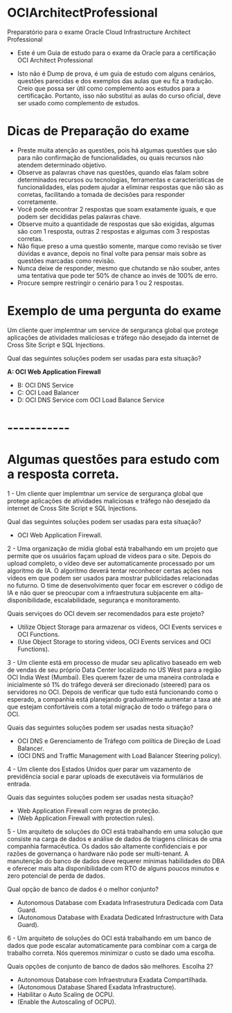 # OCIArchitectProfessional
Preparatório para o exame Oracle Cloud Infrastructure Architect Professional

- Este é um Guia de estudo para o exame da Oracle para a certificação OCI Architect Professional

- Isto não é Dump de prova, é um guia de estudo com alguns cenários, questões parecidas e dos exemplos das aulas que eu fiz a tradução. Creio que possa ser útil como complemento aos estudos para a certificação. Portanto, isso não substitui as aulas do curso oficial, deve ser usado como complemento de estudos.

# Dicas de Preparação do exame

- Preste muita atenção as questões, pois há algumas questões que são para não confirmação de funcionalidades, ou quais recursos não atendem determinado objetivo.
- Observe as palavras chave nas questões, quando elas falam sobre determinados recursos ou tecnologias, ferramentas e características de funcionalidades, elas podem ajudar a eliminar respostas que não são as corretas, facilitando a tomada de decisões para responder corretamente.
- Você pode encontrar 2 respostas que soam exatamente iguais, e que podem ser decididas pelas palavras chave.
- Observe muito a quantidade de respostas que são exigidas, algumas são com 1 resposta, outras 2 respostas e algumas com 3 respostas corretas.
- Não fique preso a uma questão somente, marque como revisão se tiver dúvidas e avance, depois no final volte para pensar mais sobre as questões marcadas como revisão.
- Nunca deixe de responder, mesmo que chutando se não souber, antes uma tentativa que pode ter 50% de chance ao invés de 100% de erro.
- Procure sempre restringir o cenário para 1 ou 2 respostas.


# Exemplo de uma pergunta do exame


Um cliente quer implemtnar um service de sergurança global que protege aplicações de atividades maliciosas e tráfego não desejado da internet de Cross Site Script e SQL Injections.

Qual das seguintes soluções podem ser usadas para esta situação?

<b> A: OCI Web Application Firewall </b>
- B: OCI DNS Service
- C: OCI Load Balancer
- D: OCI DNS Service com OCI Load Balance Service


# -----------


# Algumas questões para estudo com a resposta correta.

1 - Um cliente quer implemtnar um service de sergurança global que protege aplicações de atividades maliciosas e tráfego não desejado da internet de Cross Site Script e SQL Injections.

Qual das seguintes soluções podem ser usadas para esta situação?

- OCI Web Application Firewall.


2 - Uma organização de mídia global está trabalhando em um projeto que permite que os usuários façam upload de vídeos para o site. Depois do upload completo, o vídeo deve ser automaticamente processado por um algoritmo de IA. O algoritmo deverá tentar reconhecer certas ações nos vídeos em que podem ser usados para mostrar publicidades relacionadas no futurno. O time de desenvolvimento quer focar em escrever o código de IA e não quer se preocupar com a infraestrutura subjacente em alta-disponibilidade, escalabilidade, segurança e monitoramento.

Quais serviçoes do OCI devem ser recomendados para este projeto?

- Utilize Object Storage para armazenar os vídeos, OCI Events services e OCI Functions.
- (Use Object Storage to storing videos, OCI Events services and OCI Functions).


3 - Um cliente está em processo de mudar seu aplicativo baseado em web de vendas de seu próprio Data Center localizado no US West para a região OCI India West (Mumbai). Eles querem fazer de uma maneira controlada e inicialmente só 1% do tráfego deverá ser direcionado (steered) para os servidores no OCI. Depois de verificar que tudo está funcionando como o esperado, a companhia está planejando gradualmente aumentar a taxa até que estejam confortáveis com a total migração de todo o tráfego para o OCI.

Quais das seguintes soluções podem ser usadas nesta situação?

- OCI DNS e Gerenciamento de Tráfego com política de Direção de Load Balancer.
- (OCI DNS and Traffic Management with Load Balancer Steering policy).


4 - Um cliente dos Estados Unidos quer parar um vazamento de previdência social e parar uploads de executáveis via formulários de entrada.

Quais das seguintes soluções podem ser usadas nesta situação?

- Web Application Firewall com regras de proteção.
- (Web Application Firewall with protection rules).


5 - Um arquiteto de soluções do OCI está trabalhando em uma solução que consiste na carga de dados e análise de dados de triagens clínicas de uma companhia farmacêutica. Os dados são altamente confidenciais e por razões de governança o hardware não pode ser multi-tenant. A manutenção do banco de dados deve requerer mínimas habilidades do DBA e oferecer mais alta disponibilidade com RTO de alguns poucos minutos e zero potencial de perda de dados.

Qual opção de banco de dados é o melhor conjunto?

- Autonomous Database com Exadata Infrasestrutura Dedicada com Data Guard.
- (Autonomous Database with Exadata Dedicated Infrastructure with Data Guard).


6 - Um arquiteto de soluções do OCI está trabalhando em um banco de dados que pode escalar automaticamente para combinar com a carga de trabalho correta. Nós queremos minimizar o custo se dado uma escolha.

Quais opções de conjunto de banco de dados são melhores. Escolha 2?

- Autonomous Database com Infraestrutura Exadata Compartilhada.
- (Autonomous Database Shared Exadata Infrastructure).
- Habilitar o Auto Scaling de OCPU.
- (Enable the Autoscaling of OCPU).



